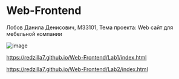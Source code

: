 # Web-Frontend
Лобов Данила Денисович, M33101, Тема проекта: Web сайт для мебельной компании

![image](https://github.com/ReDZiLLa7/Web-Frontend/assets/89832616/f01a2808-09ad-4f6c-a0f7-23533eb2a045)

https://redzilla7.github.io/Web-Frontend/Lab1/index.html

https://redzilla7.github.io/Web-Frontend/Lab2/index.html
